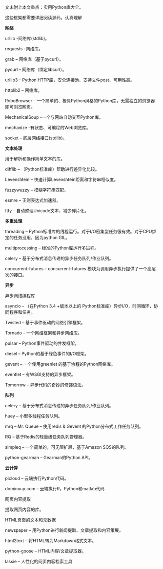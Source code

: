 文末附上本文重点：实用Python库大全。

这些框架都需要详细阅读源码，认真理解


**网络**

urllib -网络库(stdlib)。

requests -网络库。

grab – 网络库（基于pycurl）。

pycurl – 网络库（绑定libcurl）。

urllib3 – Python HTTP库，安全连接池、支持文件post、可用性高。

httplib2 – 网络库。

RoboBrowser – 一个简单的、极具Python风格的Python库，无需独立的浏览器即可浏览网页。

MechanicalSoup -一个与网站自动交互Python库。

mechanize -有状态、可编程的Web浏览库。

socket – 底层网络接口(stdlib)。


**文本处理**

用于解析和操作简单文本的库。

difflib – （Python标准库）帮助进行差异化比较。

Levenshtein – 快速计算Levenshtein距离和字符串相似度。

fuzzywuzzy – 模糊字符串匹配。

esmre – 正则表达式加速器。

ftfy – 自动整理Unicode文本，减少碎片化。


**多重处理**

threading – Python标准库的线程运行。对于I/O密集型任务很有效。对于CPU绑定的任务没用，因为python GIL。

multiprocessing – 标准的Python库运行多进程。

celery – 基于分布式消息传递的异步任务队列/作业队列。

concurrent-futures – concurrent-futures 模块为调用异步执行提供了一个高层次的接口。

**异步**

异步网络编程库

asyncio – （在Python 3.4 +版本以上的 Python标准库）异步I/O，时间循环，协同程序和任务。

Twisted – 基于事件驱动的网络引擎框架。

Tornado – 一个网络框架和异步网络库。

pulsar – Python事件驱动的并发框架。

diesel – Python的基于绿色事件的I/O框架。

gevent – 一个使用greenlet 的基于协程的Python网络库。

eventlet – 有WSGI支持的异步框架。

Tomorrow – 异步代码的奇妙的修饰语法。

**队列**

celery – 基于分布式消息传递的异步任务队列/作业队列。

huey – 小型多线程任务队列。

mrq – Mr. Queue – 使用redis & Gevent 的Python分布式工作任务队列。

RQ – 基于Redis的轻量级任务队列管理器。

simpleq – 一个简单的，可无限扩展，基于Amazon SQS的队列。

python-gearman – Gearman的Python API。

**云计算**

picloud – 云端执行Python代码。

dominoup.com – 云端执行R，Python和matlab代码

网页内容提取

提取网页内容的库。

HTML页面的文本和元数据

newspaper – 用Python进行新闻提取、文章提取和内容策展。

html2text – 将HTML转为Markdown格式文本。

python-goose – HTML内容/文章提取器。

lassie – 人性化的网页内容检索工具



